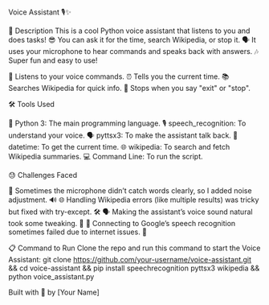 Voice Assistant 🎙️✨

📝 Description
This is a cool Python voice assistant that listens to you and does tasks! 😎 You can ask it for the time, search Wikipedia, or stop it. 🗣️ It uses your microphone to hear commands and speaks back with answers. 🎶 Super fun and easy to use!

🎤 Listens to your voice commands.
⏰ Tells you the current time.
📚 Searches Wikipedia for quick info.
🚪 Stops when you say "exit" or "stop".

🛠️ Tools Used

🐍 Python 3: The main programming language.
🎙️ speech_recognition: To understand your voice.
🗣️ pyttsx3: To make the assistant talk back.
📅 datetime: To get the current time.
🌐 wikipedia: To search and fetch Wikipedia summaries.
💻 Command Line: To run the script.

😓 Challenges Faced

🚫 Sometimes the microphone didn’t catch words clearly, so I added noise adjustment. 🔊
🌐 Handling Wikipedia errors (like multiple results) was tricky but fixed with try-except. 🛠️
🗣️ Making the assistant’s voice sound natural took some tweaking. 🎵
🔗 Connecting to Google’s speech recognition sometimes failed due to internet issues. 📡

📋 Command to Run
Clone the repo and run this command to start the Voice Assistant:
git clone https://github.com/your-username/voice-assistant.git && cd voice-assistant && pip install speechrecognition pyttsx3 wikipedia && python voice_assistant.py

Built with 💖 by [Your Name]
